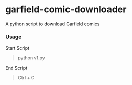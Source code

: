 # garfield-comic-downloader
A python script to download Garfield comics

### Usage
Start Script 
> python v1.py  

End Script 
> Ctrl + C
